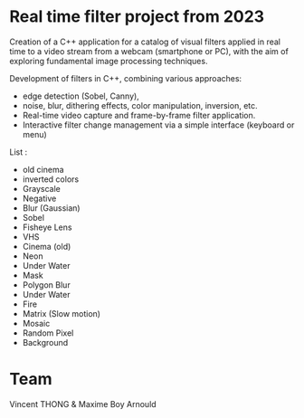 # Real time filter project from 2023

Creation of a C++ application for a catalog of visual filters applied in real time to a video stream from a webcam (smartphone or PC), with the aim of exploring fundamental image processing techniques. 

Development of filters in C++, combining various approaches:

- edge detection (Sobel, Canny),
- noise, blur, dithering effects, color manipulation, inversion, etc.
- Real-time video capture and frame-by-frame filter application.
- Interactive filter change management via a simple interface (keyboard or menu)

List : 
- old cinema
- inverted colors
- Grayscale
- Negative
- Blur (Gaussian)
- Sobel
- Fisheye Lens
- VHS
- Cinema (old)
- Neon
- Under Water
- Mask
- Polygon Blur
- Under Water
- Fire
- Matrix (Slow motion)
- Mosaic
- Random Pixel
- Background

# Team
Vincent THONG & Maxime Boy Arnould
